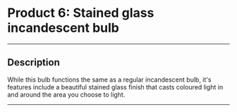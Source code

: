 # Product 6: Stained glass incandescent bulb

---

## Description

While this bulb functions the same as a regular incandescent bulb, it's features include a beautiful stained glass finish that casts coloured light in and around the area you choose to light.
 
---